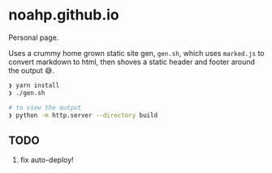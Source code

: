 # noahp.github.io

Personal page.

Uses a crummy home grown static site gen, `gen.sh`, which uses `marked.js` to
convert markdown to html, then shoves a static header and footer around the
output 😅.

```bash
❯ yarn install
❯ ./gen.sh

# to view the output
❯ python -m http.server --directory build
```

## TODO

1. fix auto-deploy!
